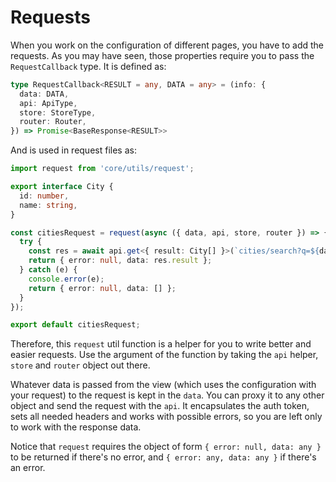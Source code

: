 # Requests

When you work on the configuration of different pages, you have to add the requests. As you may have seen,
those properties require you to pass the `RequestCallback` type. It is defined as:

```ts
type RequestCallback<RESULT = any, DATA = any> = (info: {
  data: DATA,
  api: ApiType,
  store: StoreType,
  router: Router,
}) => Promise<BaseResponse<RESULT>>
```

And is used in request files as:

```ts
import request from 'core/utils/request';

export interface City {
  id: number,
  name: string,
}

const citiesRequest = request(async ({ data, api, store, router }) => {
  try {
    const res = await api.get<{ result: City[] }>(`cities/search?q=${data || ''}`);
    return { error: null, data: res.result };
  } catch (e) {
    console.error(e);
    return { error: null, data: [] };
  }
});

export default citiesRequest;
```

Therefore, this `request` util function is a helper for you to write better and easier requests.
Use the argument of the function by taking the `api` helper, `store` and `router` object out there.

Whatever data is passed from the view (which uses the configuration with your request) to the request
is kept in the `data`. You can proxy it to any other object and send the request with the `api`.
It encapsulates the auth token, sets all needed headers and works with possible errors, so you are
left only to work with the response data.

Notice that `request` requires the object of form `{ error: null, data: any }` to be returned if there's no error,
and `{ error: any, data: any }` if there's an error.
